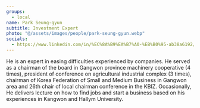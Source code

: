 ```yaml
---
groups:
  - local
name: Park Seung-gyun
subtitle: Investment Expert
photo: "@/assets/images/people/park-seung-gyun.webp"
socials:
  - https://www.linkedin.com/in/%EC%8A%B9%EA%B7%A0-%EB%B0%95-ab38a6192/
---
```


He is an expert in easing difficulties experienced by companies. He served as a chairman of the board in Gangwon province machinery cooperative (4 times), president of conference on agricultural industrial complex (3 times), chairman of Korea Federation of Small and Medium Business in Gangwon area and 26th chair of local chairman conference in the KBIZ. Occasionally, He delivers lecture on how to find jobs and start a business based on his experiences in Kangwon and Hallym University.
